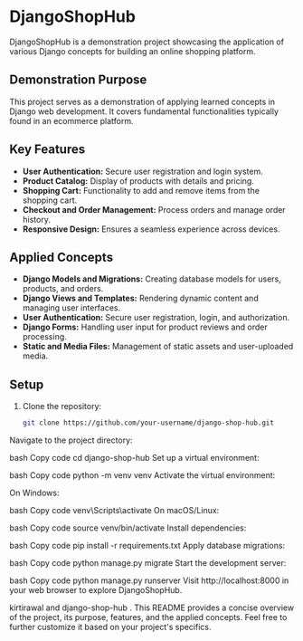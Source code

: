 # DjangoShopHub

DjangoShopHub is a demonstration project showcasing the application of various Django concepts for building an online shopping platform.

## Demonstration Purpose

This project serves as a demonstration of applying learned concepts in Django web development. It covers fundamental functionalities typically found in an ecommerce platform.

## Key Features

- **User Authentication:** Secure user registration and login system.
- **Product Catalog:** Display of products with details and pricing.
- **Shopping Cart:** Functionality to add and remove items from the shopping cart.
- **Checkout and Order Management:** Process orders and manage order history.
- **Responsive Design:** Ensures a seamless experience across devices.

## Applied Concepts

- **Django Models and Migrations:** Creating database models for users, products, and orders.
- **Django Views and Templates:** Rendering dynamic content and managing user interfaces.
- **User Authentication:** Secure user registration, login, and authorization.
- **Django Forms:** Handling user input for product reviews and order processing.
- **Static and Media Files:** Management of static assets and user-uploaded media.

## Setup

1. Clone the repository:

   ```bash
   git clone https://github.com/your-username/django-shop-hub.git
Navigate to the project directory:

bash
Copy code
cd django-shop-hub
Set up a virtual environment:

bash
Copy code
python -m venv venv
Activate the virtual environment:

On Windows:

bash
Copy code
venv\Scripts\activate
On macOS/Linux:

bash
Copy code
source venv/bin/activate
Install dependencies:

bash
Copy code
pip install -r requirements.txt
Apply database migrations:

bash
Copy code
python manage.py migrate
Start the development server:

bash
Copy code
python manage.py runserver
Visit http://localhost:8000 in your web browser to explore DjangoShopHub.

kirtirawal and django-shop-hub . This README provides a concise overview of the project, its purpose, features, and the applied concepts. Feel free to further customize it based on your project's specifics.
